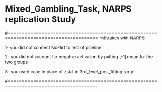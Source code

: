# Mixed_Gambling_Task, NARPS replication Study
#======================================================================================
-Mistakes with NARPS: 

1- you did not connect McFlirt to rest of pipeline 

2- you did not account for negative activation by putting [-1] mean for the two groups 

3- you used cope in place of zstat in 3rd_level_post_fitting script 

#======================================================================================
